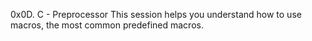 0x0D. C - Preprocessor
This session helps you understand how to use macros, the most common predefined macros.
